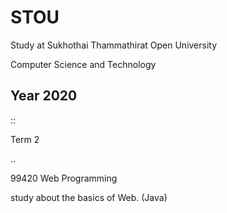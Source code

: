 STOU
=================================
Study at Sukhothai Thammathirat Open University

Computer Science and Technology


Year 2020
------------

::

  Term 2
  
..

  99420 Web Programming

study about the basics of Web. (Java)
